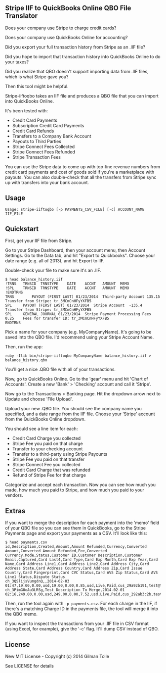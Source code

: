 ## Stripe IIF to QuickBooks Online QBO File Translator

Does your company use Stripe to charge credit cards?

Does your company use QuickBooks Online for accounting?

Did you export your full transaction history from Stripe as an .IIF file?

Did you hope to import that transaction history into QuickBooks Online to do your taxes?

Did you realize that QBO doesn't support importing data from .IIF files, which is what Stripe gave you?

Then this tool might be helpful.

Stripe-iiftoqbo takes an IIF file and produces a QBO file that you can import into QuickBooks Online.

It's been tested with:

* Credit Card Payments
* Subscription Credit Card Payments
* Credit Card Refunds
* Transfers to a Company Bank Account
* Payouts to Third Parties
* Stripe Connect Fees Collected
* Stripe Connect Fees Refunded
* Stripe Transaction Fees

You can use the Stripe data to come up with top-line revenue numbers from credit card payments and cost of goods sold if you're a marketplace with payouts. You can also double-check that all the transfers from Stripe sync up with transfers into your bank account.

## Usage

	Usage: stripe-iiftoqbo [-p PAYMENTS_CSV_FILE] [-c] ACCOUNT_NAME IIF_FILE 

## Quickstart

First, get your IIF file from Stripe.

Go to your Stripe Dashboard, then your account menu, then Account Settings. Go to the Data tab, and hit "Export to Quickbooks". Choose your date range (e.g. all of 2013), and hit Export to IIF.

Double-check your file to make sure it's an .IIF.

	$ head balance_history.iif
	!TRNS	TRNSID	TRNSTYPE	DATE	ACCNT	AMOUNT	MEMO
	!SPL	TRNSID	TRNSTYPE	DATE	ACCNT	AMOUNT	MEMO
	!ENDTRNS
	TRNS		PAYOUT (FIRST LAST)	01/23/2014	Third-party Account	135.15	Transfer from Stripe: tr_3MCmCnHFyYXFB5
	SPL		PAYOUT (FIRST LAST)	01/23/2014	Stripe Account	-135.4	Transfer from Stripe: tr_3MCmCnHFyYXFB5
	SPL		GENERAL JOURNAL	01/23/2014	Stripe Payment Processing Fees	0.25	Fees for transfer ID: tr_3MCmCnHFyYXFB5
	ENDTRNS

Pick a name for your company (e.g. MyCompanyName). It's going to be saved into the QBO file. I'd recommend using your Stripe Account Name.

Then, run the app:

	ruby -Ilib bin/stripe-iiftoqbo MyCompanyName balance_history.iif > balance_history.qbo

You'll get a nice .QBO file with all of your transactions.

Now, go to QuickBooks Online. Go to the 'gear' menu and hit 'Chart of Accounts'. Create a new 'Bank' > 'Checking' account and call it 'Stripe'.

Now go to the Transactions > Banking page. Hit the dropdown arrow next to Update and choose 'File Upload'.

Upload your new .QBO file. You should see the company name you specified, and a date range from the IIF file. Choose your 'Stripe' account from the QuickBooks Online dropdown.

You should see a line item for each:  

* Credit Card Charge you collected
* Stripe Fee you paid on that charge
* Transfer to your checking account
* Transfer to a third-party using Stripe Payounts
* Stripe Fee you paid on that transfer
* Stripe Connect Fee you collected
* Credit Card Charge that was refunded
* Refund of Stripe Fee for that charge	

Categorize and accept each transaction. Now you can see how much you made, how much you paid to Stripe, and how much you paid to your vendors.

## Extras

If you want to merge the description for each payment into the 'memo' field of your QBO file so you can see them in QuickBooks, go to the Stripe Payments page and export your payments as a CSV. It'll look like this:

	$ head payments.csv
	id,Description,Created,Amount,Amount Refunded,Currency,Converted Amount,Converted Amount Refunded,Fee,Converted Currency,Mode,Status,Customer ID,Customer Description,Customer Email,Captured,Card Last4,Card Type,Card Exp Month,Card Exp Year,Card Name,Card Address Line1,Card Address Line2,Card Address City,Card Address State,Card Address Country,Card Address Zip,Card Issue Country,Card Fingerprint,Card CVC Status,Card AVS Zip Status,Card AVS Line1 Status,Dispute Status
	ch_3QSlijsVumgdnQ,,2014-02-03 01:47,19.00,0.00,usd,19.00,0.00,0.85,usd,Live,Paid,cus_29a92b191,test@test.com,,true,1111,Visa,1,2016,,,,,,,,US,ztg6Hv5g3sbjBE57,,,,
	ch_3PimG0oAu3LRSg,Test Description To Merge,2014-02-01 02:16,249.00,0.00,usd,249.00,0.00,7.52,usd,Live,Paid,cus_292ab3c2b,test@test.com,,true,2222,Visa,1,2016,,,,,,,,US,2Xv5QDDhdKj23Z0l,,,,

Then, run the tool again with ```-p payments.csv```. For each charge in the IIF, if there's a matching Charge ID in the payments file, the tool will merge it into the QBO memo.

If you want to inspect the transactions from your .IIF file in CSV format (using Excel, for example), give the '-c' flag. It'll dump CSV instead of QBO.

## License

New MIT License - Copyright (c) 2014 Gilman Tolle

See LICENSE for details
